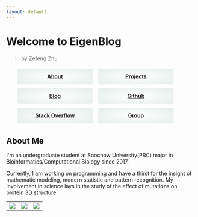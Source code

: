 ```yaml
---
layout: default
---
```


# Welcome to EigenBlog

> by Zefeng Zhu

<style>
.nav{
    display: block;
}
.nav>li{
    display:inline-block;
    float：left;
    list-style:none;
    width:44%;
}
.nav>li>a{
  font-weight: bold;
  color: #222;
  border-width: 1px;
  border-style: solid;
  border-radius: 5px;
  margin: 5px 5px;
  min-width: 100px;
  text-align: center;
  background-image: radial-gradient(#FFFFFF, #e5eee9);
  border-color: rgba(255, 255, 255, 0.2);
  transition:.5s;
}
.navbar-nav>li>a {
    padding-top: 10px;
    padding-bottom: 10px;
    line-height: 20px;
}
.nav>li>a {
    position: relative;
    display: block;
    padding: 10px 15px;
}
</style>

<ul class="nav navbar-nav">
    <li><a href="./">About</a></li>
    <li><a href="/projects.html">Projects</a></li>
    <li><a href="/blog.html">Blog</a></li>
    <li><a href="https://github.com/NatureGeorge">Github</a></li>
    <li><a href="https://stackoverflow.com/users/story/12876491">Stack Overflow</a></li>
    <li><a href="https://lilab.jysw.suda.edu.cn/">Group</a></li>
</ul>

## About Me

I'm an undergraduate student at Soochow University(PRC) major in Bioinformatics/Computational Biology since 2017. 

Currently, I am working on programming and have a thirst for the insight of mathematic modeling, modern statistic and pattern recognition. My involvement in science lays in the study of the effect of mutations on protein 3D structure.

<table>
    <tr>
        <td>
            <img src="https://image.flaticon.com/icons/svg/2617/2617962.svg"/>
        </td>
        <td>
            <img src="https://image.flaticon.com/icons/svg/2617/2617879.svg"/>
        </td>
        <td>
            <img src="https://image.flaticon.com/icons/svg/2620/2620597.svg"/>
        </td>
    </tr>
</table>



